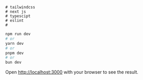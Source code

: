```Technologies

# tailwindcss
# next js
# typescipt
# eslint
# 

```



```bash
npm run dev
# or
yarn dev
# or
pnpm dev
# or
bun dev
```

Open [http://localhost:3000](http://localhost:3000) with your browser to see the result.